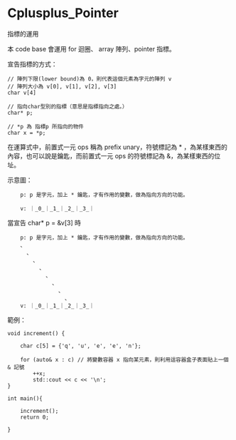 # Cplusplus_Pointer
指標的運用

本 code base 會運用 for 迴圈、 array 陣列、pointer 指標。

宣告指標的方式：

    // 陣列下限(lower bound)為 0，則代表這個元素為字元的陣列 v 
    // 陣列大小為 v[0], v[1], v[2], v[3]
    char v[4]
    
    // 指向char型別的指標（意思是指標指向之處。）
    char* p; 
    
    // *p 為 指標p 所指向的物件
    char x = *p;
    
在運算式中，前置式一元 ops 稱為 prefix unary，符號標記為 * ，為某樣東西的內容，也可以說是鑰匙，而前置式一元 ops 的符號標記為 &，為某樣東西的位址。

示意圖：

        p: p 是字元，加上 * 鑰匙，才有作用的變數，做為指向方向的功能。 
        
        v: ｜_0_｜_1_｜_2_｜_3_｜
        
當宣告 char* p = &v[3] 時

        
        p: p 是字元，加上 * 鑰匙，才有作用的變數，做為指向方向的功能。 
        、
          、
            、
              、
                、
                  、
                    、
                      、
        v: ｜_0_｜_1_｜_2_｜_3_｜

範例：

    void increment() {

        char c[5] = {'q', 'u', 'e', 'e', 'n'};

        for (auto& x : c) // 將變數容器 x 指向某元素，則利用這容器盒子表面貼上一個 & 記號
            ++x;
            std::cout << c << '\n';
    }

    int main(){

        increment();
        return 0;

    }

